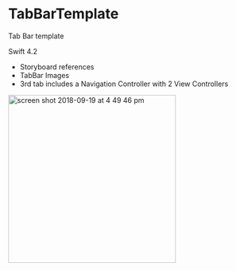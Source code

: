# TabBarTemplate
Tab Bar template

Swift 4.2
- Storyboard references
- TabBar Images
- 3rd tab includes a Navigation Controller with 2 View Controllers

<img width="337" alt="screen shot 2018-09-19 at 4 49 46 pm" src="https://user-images.githubusercontent.com/26833905/45731512-1b747500-bc2c-11e8-843e-10a7319d178a.png">
